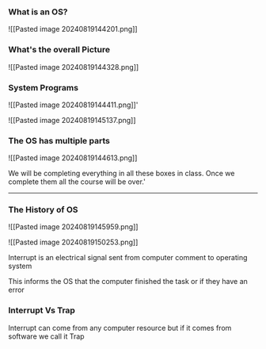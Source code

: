 
### What is an OS?

![[Pasted image 20240819144201.png]]


### What's the overall Picture

![[Pasted image 20240819144328.png]]



### System Programs

![[Pasted image 20240819144411.png]]'





![[Pasted image 20240819145137.png]]
### The OS has multiple parts 

![[Pasted image 20240819144613.png]]


We will be completing everything in all these boxes in class. Once we complete them all the course will be over.'


---


### The History of OS

![[Pasted image 20240819145959.png]]

![[Pasted image 20240819150253.png]]

Interrupt is an electrical signal sent from computer comment to operating system

This informs the OS that the computer finished the task or if they have an error 

### Interrupt Vs Trap 

Interrupt can come from any computer resource but if it comes from software we call it Trap 

